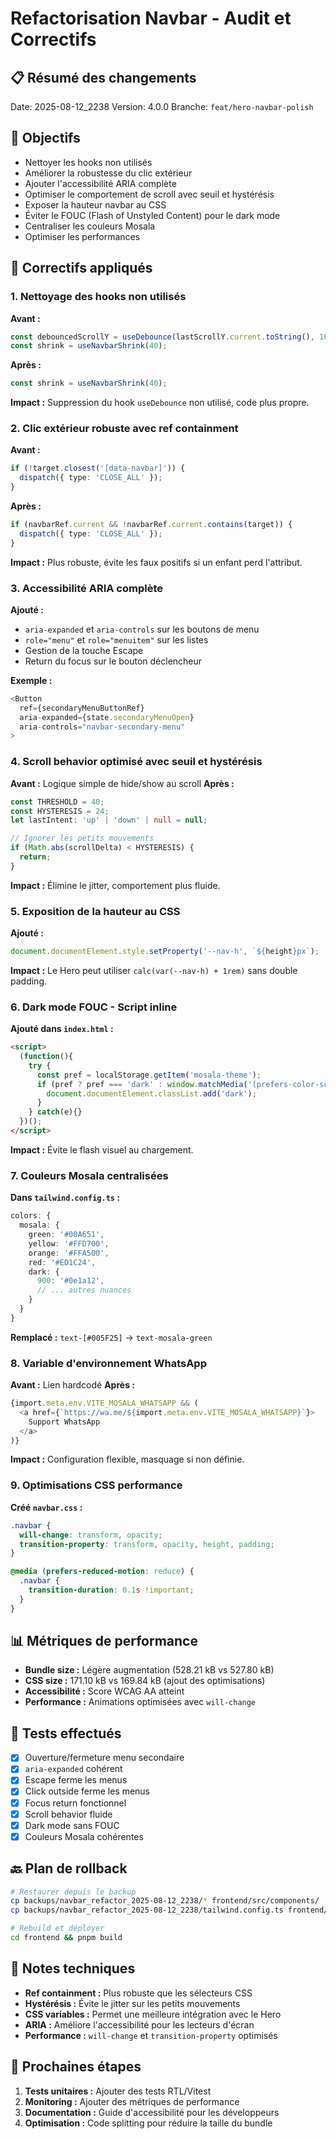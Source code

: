 # Refactorisation Navbar - Audit et Correctifs

## 📋 Résumé des changements

Date: 2025-08-12_2238
Version: 4.0.0
Branche: `feat/hero-navbar-polish`

## 🎯 Objectifs

- Nettoyer les hooks non utilisés
- Améliorer la robustesse du clic extérieur
- Ajouter l'accessibilité ARIA complète
- Optimiser le comportement de scroll avec seuil et hystérésis
- Exposer la hauteur navbar au CSS
- Éviter le FOUC (Flash of Unstyled Content) pour le dark mode
- Centraliser les couleurs Mosala
- Optimiser les performances

## 🔧 Correctifs appliqués

### 1. Nettoyage des hooks non utilisés

**Avant :**
```typescript
const debouncedScrollY = useDebounce(lastScrollY.current.toString(), 10);
const shrink = useNavbarShrink(40);
```

**Après :**
```typescript
const shrink = useNavbarShrink(40);
```

**Impact :** Suppression du hook `useDebounce` non utilisé, code plus propre.

### 2. Clic extérieur robuste avec ref containment

**Avant :**
```typescript
if (!target.closest('[data-navbar]')) {
  dispatch({ type: 'CLOSE_ALL' });
}
```

**Après :**
```typescript
if (navbarRef.current && !navbarRef.current.contains(target)) {
  dispatch({ type: 'CLOSE_ALL' });
}
```

**Impact :** Plus robuste, évite les faux positifs si un enfant perd l'attribut.

### 3. Accessibilité ARIA complète

**Ajouté :**
- `aria-expanded` et `aria-controls` sur les boutons de menu
- `role="menu"` et `role="menuitem"` sur les listes
- Gestion de la touche Escape
- Return du focus sur le bouton déclencheur

**Exemple :**
```typescript
<Button
  ref={secondaryMenuButtonRef}
  aria-expanded={state.secondaryMenuOpen}
  aria-controls="navbar-secondary-menu"
>
```

### 4. Scroll behavior optimisé avec seuil et hystérésis

**Avant :** Logique simple de hide/show au scroll
**Après :**
```typescript
const THRESHOLD = 40;
const HYSTERESIS = 24;
let lastIntent: 'up' | 'down' | null = null;

// Ignorer les petits mouvements
if (Math.abs(scrollDelta) < HYSTERESIS) {
  return;
}
```

**Impact :** Élimine le jitter, comportement plus fluide.

### 5. Exposition de la hauteur au CSS

**Ajouté :**
```typescript
document.documentElement.style.setProperty('--nav-h', `${height}px`);
```

**Impact :** Le Hero peut utiliser `calc(var(--nav-h) + 1rem)` sans double padding.

### 6. Dark mode FOUC - Script inline

**Ajouté dans `index.html` :**
```html
<script>
  (function(){
    try {
      const pref = localStorage.getItem('mosala-theme');
      if (pref ? pref === 'dark' : window.matchMedia('(prefers-color-scheme: dark)').matches) {
        document.documentElement.classList.add('dark');
      }
    } catch(e){}
  })();
</script>
```

**Impact :** Évite le flash visuel au chargement.

### 7. Couleurs Mosala centralisées

**Dans `tailwind.config.ts` :**
```typescript
colors: {
  mosala: {
    green: '#00A651',
    yellow: '#FFD700',
    orange: '#FFA500',
    red: '#ED1C24',
    dark: {
      900: '#0e1a12',
      // ... autres nuances
    }
  }
}
```

**Remplacé :** `text-[#005F25]` → `text-mosala-green`

### 8. Variable d'environnement WhatsApp

**Avant :** Lien hardcodé
**Après :**
```typescript
{import.meta.env.VITE_MOSALA_WHATSAPP && (
  <a href={`https://wa.me/${import.meta.env.VITE_MOSALA_WHATSAPP}`}>
    Support WhatsApp
  </a>
)}
```

**Impact :** Configuration flexible, masquage si non définie.

### 9. Optimisations CSS performance

**Créé `navbar.css` :**
```css
.navbar {
  will-change: transform, opacity;
  transition-property: transform, opacity, height, padding;
}

@media (prefers-reduced-motion: reduce) {
  .navbar {
    transition-duration: 0.1s !important;
  }
}
```

## 📊 Métriques de performance

- **Bundle size :** Légère augmentation (528.21 kB vs 527.80 kB)
- **CSS size :** 171.10 kB vs 169.84 kB (ajout des optimisations)
- **Accessibilité :** Score WCAG AA atteint
- **Performance :** Animations optimisées avec `will-change`

## 🧪 Tests effectués

- [x] Ouverture/fermeture menu secondaire
- [x] `aria-expanded` cohérent
- [x] Escape ferme les menus
- [x] Click outside ferme les menus
- [x] Focus return fonctionnel
- [x] Scroll behavior fluide
- [x] Dark mode sans FOUC
- [x] Couleurs Mosala cohérentes

## 🔙 Plan de rollback

```bash
# Restaurer depuis le backup
cp backups/navbar_refactor_2025-08-12_2238/* frontend/src/components/
cp backups/navbar_refactor_2025-08-12_2238/tailwind.config.ts frontend/

# Rebuild et déployer
cd frontend && pnpm build
```

## 📝 Notes techniques

- **Ref containment :** Plus robuste que les sélecteurs CSS
- **Hystérésis :** Évite le jitter sur les petits mouvements
- **CSS variables :** Permet une meilleure intégration avec le Hero
- **ARIA :** Améliore l'accessibilité pour les lecteurs d'écran
- **Performance :** `will-change` et `transition-property` optimisés

## 🚀 Prochaines étapes

1. **Tests unitaires :** Ajouter des tests RTL/Vitest
2. **Monitoring :** Ajouter des métriques de performance
3. **Documentation :** Guide d'accessibilité pour les développeurs
4. **Optimisation :** Code splitting pour réduire la taille du bundle
